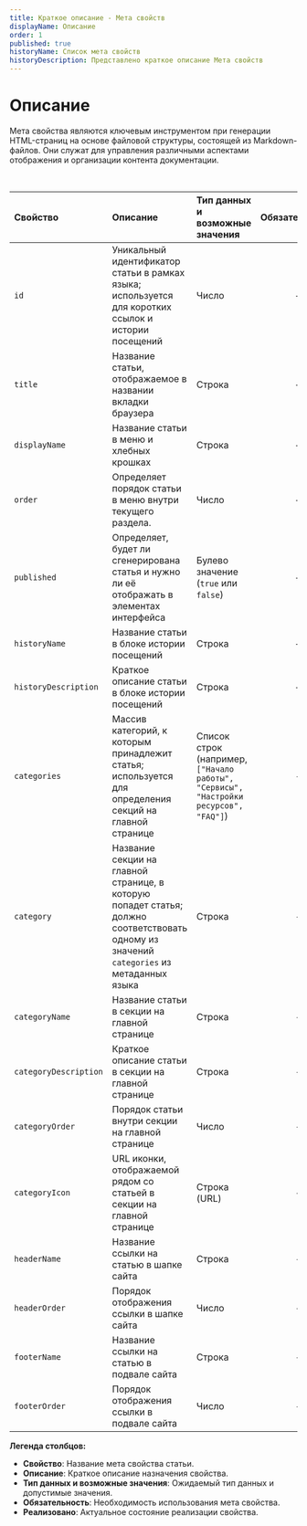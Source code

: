 ```yaml
---
title: Краткое описание - Мета свойств
displayName: Описание
order: 1
published: true
historyName: Список мета свойств
historyDescription: Представлено краткое описание Мета свойств
---
```


# Описание

Мета свойства являются ключевым инструментом при генерации HTML-страниц на основе файловой структуры, состоящей из Markdown-файлов.
Они служат для управления различными аспектами отображения и организации контента документации.

<br/>

| Свойство              | Описание                                                                                                                                  | Тип данных и возможные значения                                                      | Обязательность | Реализовано |
|:----------------------|:------------------------------------------------------------------------------------------------------------------------------------------|:-------------------------------------------------------------------------------------|:--------------:|:-----------:|
| `id`                  | Уникальный идентификатор статьи в рамках языка; используется для коротких ссылок и истории посещений                                      | Число                                                                                |       +        |      -      |
| `title`               | Название статьи, отображаемое в названии вкладки браузера                                                                                 | Строка                                                                               |       +        |      +      |
| `displayName`         | Название статьи в меню и хлебных крошках                                                                                                  | Строка                                                                               |       +        |      +      |
| `order`               | Определяет порядок статьи в меню внутри текущего раздела.                                                                                 | Число                                                                                |       +        |      +      |
| `published`           | Определяет, будет ли сгенерирована статья и нужно ли её отображать в элементах интерфейса                                                 | Булево значение (`true` или `false`)                                                 |       +        |      +      |
| `historyName`         | Название статьи в блоке истории посещений                                                                                                 | Строка                                                                               |       +        |      -      |
| `historyDescription`  | Краткое описание статьи в блоке истории посещений                                                                                         | Строка                                                                               |       +        |      -      |
| `categories`          | Массив категорий, к которым принадлежит статья; используется для определения секций на главной странице                                   | Список строк (например, `["Начало работы", "Сервисы", "Настройки ресурсов", "FAQ"]`) |       -        |      -      |
| `category`            | Название секции на главной странице, в которую попадет статья; должно соответствовать одному из значений `categories` из метаданных языка | Строка                                                                               |       -        |      -      |
| `categoryName`        | Название статьи в секции на главной странице                                                                                              | Строка                                                                               |       -        |      -      |
| `categoryDescription` | Краткое описание статьи в секции на главной странице                                                                                      | Строка                                                                               |       -        |      -      |
| `categoryOrder`       | Порядок статьи внутри секции на главной странице                                                                                          | Число                                                                                |       -        |      -      |
| `categoryIcon`        | URL иконки, отображаемой рядом со статьей в секции на главной странице                                                                    | Строка (URL)                                                                         |       -        |      -      |
| `headerName`          | Название ссылки на статью в шапке сайта                                                                                                   | Строка                                                                               |       -        |      -      |
| `headerOrder`         | Порядок отображения ссылки в шапке сайта                                                                                                  | Число                                                                                |       -        |      -      |
| `footerName`          | Название ссылки на статью в подвале сайта                                                                                                 | Строка                                                                               |       -        |      -      |
| `footerOrder`         | Порядок отображения ссылки в подвале сайта                                                                                                | Число                                                                                |       -        |      -      |


**Легенда столбцов:**

- **Свойство**: Название мета свойства статьи.
- **Описание**: Краткое описание назначения свойства.
- **Тип данных и возможные значения**: Ожидаемый тип данных и допустимые значения.
- **Обязательность**: Необходимость использования мета свойства.
- **Реализовано**: Актуальное состояние реализации свойства.
